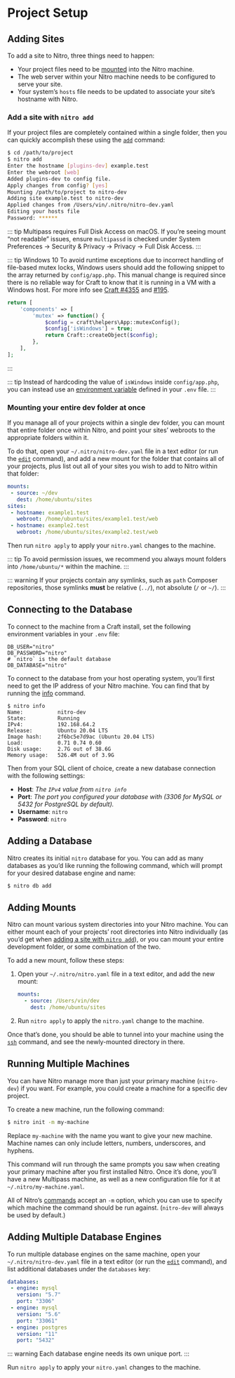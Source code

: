 # Project Setup

## Adding Sites

To add a site to Nitro, three things need to happen:

- Your project files need to be [mounted](#adding-mounts) into the Nitro machine.
- The web server within your Nitro machine needs to be configured to serve your site.
- Your system’s `hosts` file needs to be updated to associate your site’s hostname with Nitro.

### Add a site with `nitro add`

If your project files are completely contained within a single folder, then you can quickly accomplish these using
the [`add`](#add) command:

```bash
$ cd /path/to/project
$ nitro add
Enter the hostname [plugins-dev] example.test
Enter the webroot [web]
Added plugins-dev to config file.
Apply changes from config? [yes]
Mounting /path/to/project to nitro-dev
Adding site example.test to nitro-dev
Applied changes from /Users/vin/.nitro/nitro-dev.yaml
Editing your hosts file
Password: ******
```

::: tip
Multipass requires Full Disk Access on macOS. If you’re seeing mount “not readable” issues, ensure `multipassd` is checked under System Preferences → Security & Privacy → Privacy → Full Disk Access.
:::

::: tip Windows 10
To avoid runtime exceptions due to incorrect handling of file-based mutex locks, Windows users should add the following snippet to the array returned by `config/app.php`. This manual change is required since there is no reliable way for Craft to know that it is running in a VM with a Windows host. For more info see [Craft #4355](https://github.com/craftcms/cms/issues/4355) and [#195](https://github.com/craftcms/nitro/issues/195).
```php
return [
    'components' => [
        'mutex' => function() {
            $config = craft\helpers\App::mutexConfig();
            $config['isWindows'] = true;
            return Craft::createObject($config);
        },
    ],
];
```
:::

::: tip
Instead of hardcoding the value of `isWindows` inside `config/app.php`, you can instead use an [environment variable](/1.x/config/#config-files) defined in your `.env` file.
:::

### Mounting your entire dev folder at once

If you manage all of your projects within a single dev folder, you can mount that entire folder once within Nitro, and point your sites’ webroots to the appropriate folders within it.

To do that, open your `~/.nitro/nitro-dev.yaml` file in a text editor (or run the [`edit`](commands.md#edit) command), and add a new mount for the folder that contains all of your projects, plus list out all of your sites you wish to add to Nitro within that folder:

```yaml
mounts:
 - source: ~/dev
   dest: /home/ubuntu/sites
sites:
 - hostname: example1.test
   webroot: /home/ubuntu/sites/example1.test/web
 - hostname: example2.test
   webroot: /home/ubuntu/sites/example2.test/web
```

Then run `nitro apply` to apply your `nitro.yaml` changes to the machine.

::: tip
To avoid permission issues, we recommend you always mount folders into `/home/ubuntu/*` within the machine.
:::

::: warning
If your projects contain any symlinks, such as `path` Composer repositories, those symlinks **must** be relative (`../`), not absolute (`/` or `~/`).
:::

## Connecting to the Database

To connect to the machine from a Craft install, set the following environment variables in your `.env` file:

```
DB_USER="nitro"
DB_PASSWORD="nitro"
# `nitro` is the default database
DB_DATABASE="nitro"
```

To connect to the database from your host operating system, you’ll first need to get the IP address of your Nitro machine. You can find that by running the [info](#info) command.

```
$ nitro info
Name:           nitro-dev
State:          Running
IPv4:           192.168.64.2
Release:        Ubuntu 20.04 LTS
Image hash:     2f6bc5e7d9ac (Ubuntu 20.04 LTS)
Load:           0.71 0.74 0.60
Disk usage:     2.7G out of 38.6G
Memory usage:   526.4M out of 3.9G
```

Then from your SQL client of choice, create a new database connection with the following settings:

- **Host**: _The `IPv4` value from `nitro info`_
- **Port**: _The port you configured your database with (3306 for MySQL or 5432 for PostgreSQL by default)._
- **Username**: `nitro`
- **Password**: `nitro`

## Adding a Database

Nitro creates its initial `nitro` database for you. You can add as many databases as you’d like running the following command, which will prompt for your desired database engine and name:

```bash
$ nitro db add
```

## Adding Mounts

Nitro can mount various system directories into your Nitro machine. You can either mount each of your projects’
root directories into Nitro individually (as you’d get when [adding a site with `nitro
add`](#add-a-site-with-nitro-add)), or you can mount your entire development folder, or some combination of the two.

To add a new mount, follow these steps:

1. Open your `~/.nitro/nitro.yaml` file in a text editor, and add the new mount:

   ```yaml
   mounts:
     - source: /Users/vin/dev
       dest: /home/ubuntu/sites
   ```

2. Run `nitro apply` to apply the `nitro.yaml` change to the machine.

Once that’s done, you should be able to tunnel into your machine using the [`ssh`](#ssh) command, and see the
newly-mounted directory in there.

## Running Multiple Machines

You can have Nitro manage more than just your primary machine (`nitro-dev`) if you want. For example, you could
create a machine for a specific dev project.

To create a new machine, run the following command:

```bash
$ nitro init -m my-machine
```

Replace `my-machine` with the name you want to give your new machine. Machine names can only include letters,
numbers, underscores, and hyphens.

This command will run through the same prompts you saw when creating your primary machine after you first installed
Nitro. Once it’s done, you’ll have a new Multipass machine, as well as a new configuration file for it at
`~/.nitro/my-machine.yaml`.

All of Nitro’s [commands](commands.md) accept an `-m` option, which you can use to specify which machine the command
should be run against. (`nitro-dev` will always be used by default.)

## Adding Multiple Database Engines

To run multiple database engines on the same machine, open your `~/.nitro/nitro-dev.yaml` file in a text editor (or
run the [`edit`](commands.md#edit) command), and list additional databases under the `databases` key:

```yaml
databases:
 - engine: mysql
   version: "5.7"
   port: "3306"
 - engine: mysql
   version: "5.6"
   port: "33061"
 - engine: postgres
   version: "11"
   port: "5432"
```

::: warning
Each database engine needs its own unique port.
:::

Run `nitro apply` to apply your `nitro.yaml` changes to the machine.
